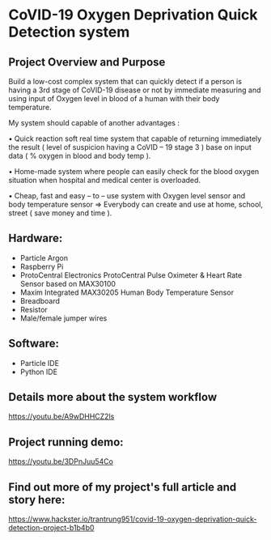 # CoVID-19 Oxygen Deprivation Quick Detection system

## Project Overview and Purpose
Build a low-cost complex system that can quickly detect if a person is having a 3rd stage of CoVID-19 disease or not by immediate measuring and using input of Oxygen level in blood of a human with their body temperature.

My system should capable of another advantages :

  • Quick reaction soft real time system that capable of returning immediately the result ( level of suspicion having a CoVID – 19 stage 3 ) base on input data ( % oxygen in blood and body temp ).

  • Home-made system where people can easily check for the blood oxygen situation when hospital and medical center is overloaded.

  • Cheap, fast and easy – to – use system with Oxygen level sensor and body temperature sensor => Everybody can create and use at home, school, street ( save money and time ).
  
## Hardware:
- Particle Argon
- Raspberry Pi
- ProtoCentral Electronics ProtoCentral Pulse Oximeter & Heart Rate Sensor based on MAX30100
- Maxim Integrated MAX30205 Human Body Temperature Sensor
- Breadboard
- Resistor
- Male/female jumper wires

## Software:
- Particle IDE
- Python IDE

## Details more about the system workflow
https://youtu.be/A9wDHHCZ2ls

## Project running demo:
https://youtu.be/3DPnJuu54Co

## Find out more of my project's full article and story here:
https://www.hackster.io/trantrung951/covid-19-oxygen-deprivation-quick-detection-project-b1b4b0

